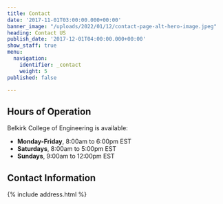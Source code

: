 ```yaml
---
title: Contact
date: '2017-11-01T03:00:00.000+00:00'
banner_image: "/uploads/2022/01/12/contact-page-alt-hero-image.jpeg"
heading: Contact US
publish_date: '2017-12-01T04:00:00.000+00:00'
show_staff: true
menu:
  navigation:
    identifier: _contact
    weight: 5
published: false

---
```

## Hours of Operation
Belkirk College of Engineering is available:

- **Monday-Friday**, 8:00am to 6:00pm EST
- **Saturdays**, 8:00am to 5:00pm EST
- **Sundays**, 9:00am to 12:00pm EST

## Contact Information
{% include address.html %}